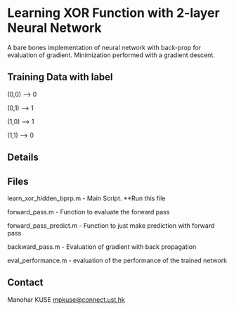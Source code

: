 Learning XOR Function with 2-layer Neural Network
==================================================

A bare bones implementation of neural network with back-prop for evaluation of gradient. 
Minimization performed with a gradient descent. 

## Training Data with label ##
 (0,0) --> 0

 (0,1) --> 1 

 (1,0) --> 1 

 (1,1) --> 0 
 
##  Details  ## 
 
##  Files  ##
learn_xor_hidden_bprp.m - Main Script. **Run this file

forward_pass.m - Function to evaluate the forward pass 

forward_pass_predict.m - Function to just make prediction with forward pass

backward_pass.m - Evaluation of gradient with back propagation 

eval_performance.m - evaluation of the performance of the trained network <br/>


Contact
--------
Manohar KUSE <mpkuse@connect.ust.hk>